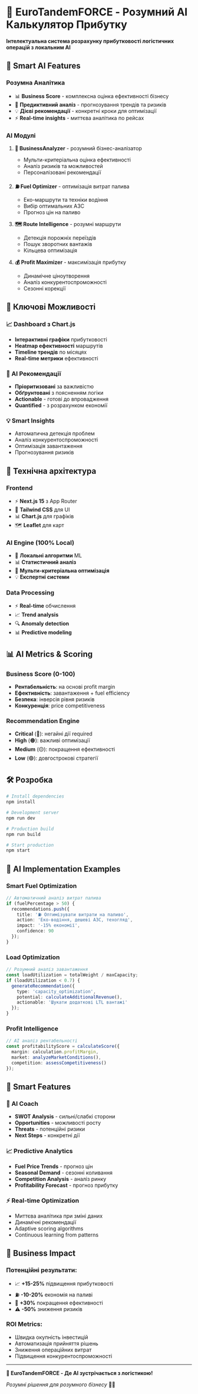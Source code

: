 # 🚛 EuroTandemFORCE - Розумний AI Калькулятор Прибутку

**Інтелектуальна система розрахунку прибутковості логістичних операцій з локальним AI**

## 🧠 Smart AI Features

### **Розумна Аналітика**
- 📊 **Business Score** - комплексна оцінка ефективності бізнесу
- 🎯 **Предиктивний аналіз** - прогнозування трендів та ризиків  
- 💡 **Дієві рекомендації** - конкретні кроки для оптимізації
- ⚡ **Real-time insights** - миттєва аналітика по рейсах

### **AI Модулі**
1. **🧠 BusinessAnalyzer** - розумний бізнес-аналізатор
   - Мульти-критеріальна оцінка ефективності
   - Аналіз ризиків та можливостей
   - Персоналізовані рекомендації

2. **⛽ Fuel Optimizer** - оптимізація витрат палива
   - Еко-маршрути та техніки водіння
   - Вибір оптимальних АЗС
   - Прогноз цін на паливо

3. **🗺️ Route Intelligence** - розумні маршрути
   - Детекція порожніх переїздів
   - Пошук зворотних вантажів
   - Кільцева оптимізація

4. **💰 Profit Maximizer** - максимізація прибутку
   - Динамічне ціноутворення
   - Аналіз конкурентоспроможності
   - Сезонні корекції

## 🎯 Ключові Можливості

### **📈 Dashboard з Chart.js**
- **Інтерактивні графіки** прибутковості
- **Heatmap ефективності** маршрутів  
- **Timeline трендів** по місяцях
- **Real-time метрики** ефективності

### **🤖 AI Рекомендації**
- **Пріоритизовані** за важливістю
- **Обґрунтовані** з поясненням логіки
- **Actionable** - готові до впровадження
- **Quantified** - з розрахунком економії

### **💡 Smart Insights**
- Автоматична детекція проблем
- Аналіз конкурентоспроможності  
- Оптимізація завантаження
- Прогнозування ризиків

## 🚀 Технічна архітектура

### **Frontend**
- ⚡ **Next.js 15** з App Router
- 🎨 **Tailwind CSS** для UI
- 📊 **Chart.js** для графіків
- 🗺️ **Leaflet** для карт

### **AI Engine (100% Local)**
- 🧠 **Локальні алгоритми** ML
- 📊 **Статистичний аналіз**
- 🎯 **Мульти-критеріальна оптимізація**
- 💡 **Експертні системи**

### **Data Processing**
- ⚡ **Real-time** обчислення
- 📈 **Trend analysis** 
- 🔍 **Anomaly detection**
- 📊 **Predictive modeling**

## 📊 AI Metrics & Scoring

### **Business Score (0-100)**
- **Рентабельність**: на основі profit margin
- **Ефективність**: завантаження + fuel efficiency  
- **Безпека**: інверсія рівня ризиків
- **Конкуренція**: price competitiveness

### **Recommendation Engine**
- **Critical** (🔴): негайні дії required
- **High** (🟠): важливі оптимізації  
- **Medium** (🟡): покращення ефективності
- **Low** (🟢): довгострокові стратегії

## 🛠️ Розробка

```bash
# Install dependencies
npm install

# Development server  
npm run dev

# Production build
npm run build

# Start production
npm start
```

## 🎯 AI Implementation Examples

### **Smart Fuel Optimization**
```typescript
// Автоматичний аналіз витрат палива
if (fuelPercentage > 50) {
  recommendations.push({
    title: '⛽ Оптимізувати витрати на паливо',
    action: 'Еко-водіння, дешеві АЗС, техогляд',
    impact: '-15% економії',
    confidence: 90
  });
}
```

### **Load Optimization**
```typescript
// Розумний аналіз завантаження
const loadUtilization = totalWeight / maxCapacity;
if (loadUtilization < 0.7) {
  generateRecommendation({
    type: 'capacity_optimization',
    potential: calculateAdditionalRevenue(),
    actionable: 'Шукати додаткові LTL вантажі'
  });
}
```

### **Profit Intelligence**  
```typescript
// AI аналіз рентабельності
const profitabilityScore = calculateScore({
  margin: calculation.profitMargin,
  market: analyzeMarketConditions(),
  competition: assessCompetitiveness()
});
```

## 🌟 Smart Features

### **🤖 AI Coach**
- **SWOT Analysis** - сильні/слабкі сторони
- **Opportunities** - можливості росту
- **Threats** - потенційні ризики  
- **Next Steps** - конкретні дії

### **📈 Predictive Analytics**
- **Fuel Price Trends** - прогноз цін
- **Seasonal Demand** - сезонні коливання
- **Competition Analysis** - аналіз ринку
- **Profitability Forecast** - прогноз прибутку

### **⚡ Real-time Optimization**
- Миттєва аналітика при зміні даних
- Динамічні рекомендації
- Adaptive scoring algorithms
- Continuous learning from patterns

## 🎯 Business Impact

### **Потенційні результати:**
- 📈 **+15-25%** підвищення прибутковості
- ⛽ **-10-20%** економія на паливі  
- 🎯 **+30%** покращення ефективності
- ⚠️ **-50%** зниження ризиків

### **ROI Metrics:**
- Швидка окупність інвестицій
- Автоматизація прийняття рішень
- Зниження операційних витрат
- Підвищення конкурентоспроможності

---

**🚀 EuroTandemFORCE - Де AI зустрічається з логістикою!**

*Розумні рішення для розумного бізнесу* 🧠💼

